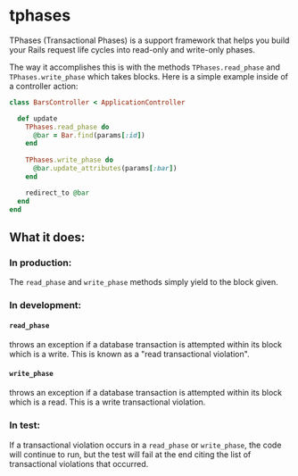 tphases
=======

TPhases (Transactional Phases) is a support framework that helps you build your Rails request life cycles into read-only and write-only phases.

The way it accomplishes this is with the methods `TPhases.read_phase` and `TPhases.write_phase` which takes blocks.  Here is a simple example inside of a controller action:

```ruby
class BarsController < ApplicationController

  def update
    TPhases.read_phase do
      @bar = Bar.find(params[:id])
    end
    
    TPhases.write_phase do
      @bar.update_attributes(params[:bar])
    end

    redirect_to @bar
  end
end
```

## What it does:

### In production:
The `read_phase` and `write_phase` methods simply yield to the block given.  

### In development:

#### `read_phase`
throws an exception if a database transaction is attempted within its block which is a write.  This is known as a "read transactional violation".

#### `write_phase`
throws an exception if a database transaction is attempted within its block which is a read.  This is a write transactional violation.

### In test:
If a transactional violation occurs in a `read_phase` or `write_phase`, the code will continue to run, but the test will fail at the end citing the list of transactional violations that occurred.
